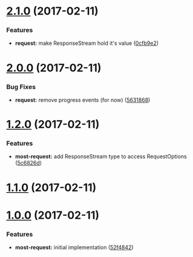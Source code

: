 <a name="2.1.0"></a>
# [2.1.0](https://github.com/TylorS/most-request/compare/v2.0.0...v2.1.0) (2017-02-11)


### Features

* **request:** make ResponseStream hold it's value ([0cfb9e2](https://github.com/TylorS/most-request/commit/0cfb9e2))



<a name="2.0.0"></a>
# [2.0.0](https://github.com/TylorS/most-request/compare/v1.2.0...v2.0.0) (2017-02-11)


### Bug Fixes

* **request:** remove progress events (for now) ([5631868](https://github.com/TylorS/most-request/commit/5631868))



<a name="1.2.0"></a>
# [1.2.0](https://github.com/TylorS/most-request/compare/v1.1.0...v1.2.0) (2017-02-11)


### Features

* **most-request:** add ResponseStream type to access RequestOptions ([5c6826d](https://github.com/TylorS/most-request/commit/5c6826d))



<a name="1.1.0"></a>
# [1.1.0](https://github.com/TylorS/most-request/compare/v1.0.0...v1.1.0) (2017-02-11)



<a name="1.0.0"></a>
# [1.0.0](https://github.com/TylorS/most-request/compare/52f4842...v1.0.0) (2017-02-11)


### Features

* **most-request:** initial implementation ([52f4842](https://github.com/TylorS/most-request/commit/52f4842))



